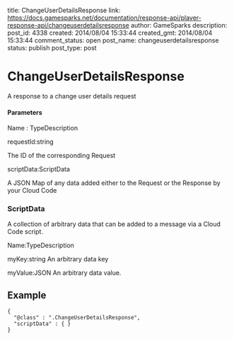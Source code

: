 title: ChangeUserDetailsResponse
link: https://docs.gamesparks.net/documentation/response-api/player-response-api/changeuserdetailsresponse
author: GameSparks
description: 
post_id: 4338
created: 2014/08/04 15:33:44
created_gmt: 2014/08/04 15:33:44
comment_status: open
post_name: changeuserdetailsresponse
status: publish
post_type: post

<!--A response to a change user details request -->

# ChangeUserDetailsResponse

A response to a change user details request

#### Parameters

Name : TypeDescription

requestId:string

The ID of the corresponding Request

scriptData:ScriptData

A JSON Map of any data added either to the Request or the Response by your Cloud Code

### ScriptData

A collection of arbitrary data that can be added to a message via a Cloud Code script.

Name:TypeDescription

myKey:string
An arbitrary data key

myValue:JSON
An arbitrary data value.
  


## Example
    
    
    {
      "@class" : ".ChangeUserDetailsResponse",
      "scriptData" : { }
    }